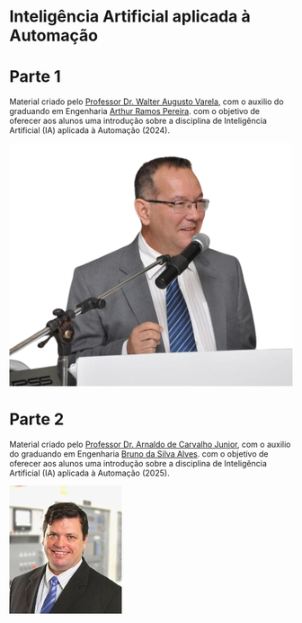 # Inteligência Artificial aplicada à Automação


# Parte 1
Material criado pelo [Professor Dr. Walter Augusto Varela](https://www.linkedin.com/in/walter-augusto-varella), com o auxilio do graduando em Engenharia [Arthur Ramos Pereira](linkedin.com/in/ramosp-arthur). com o objetivo de oferecer aos alunos uma introdução sobre a disciplina de Inteligência Artificial (IA) aplicada à Automação (2024).

![](aula01/imagens/slide0_image0.png)

# Parte 2
Material criado pelo [Professor Dr. Arnaldo de Carvalho Junior](https://www.linkedin.com/in/arnaldocarvalho/), com o auxilio do graduando em Engenharia [Bruno da Silva Alves](https://www.linkedin.com/in/bruno-alves-839813237). com o objetivo de oferecer aos alunos uma introdução sobre a disciplina de Inteligência Artificial (IA) aplicada à Automação (2025).

![](Imagens/foto.jpg)
